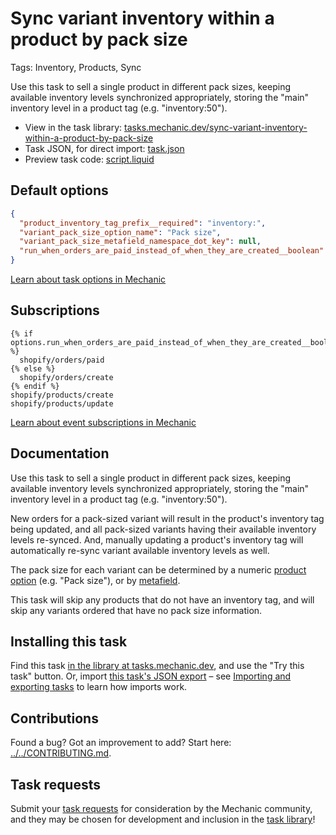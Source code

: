 # Sync variant inventory within a product by pack size

Tags: Inventory, Products, Sync

Use this task to sell a single product in different pack sizes, keeping available inventory levels synchronized appropriately, storing the "main" inventory level in a product tag (e.g. "inventory:50").

* View in the task library: [tasks.mechanic.dev/sync-variant-inventory-within-a-product-by-pack-size](https://tasks.mechanic.dev/sync-variant-inventory-within-a-product-by-pack-size)
* Task JSON, for direct import: [task.json](../../tasks/sync-variant-inventory-within-a-product-by-pack-size.json)
* Preview task code: [script.liquid](./script.liquid)

## Default options

```json
{
  "product_inventory_tag_prefix__required": "inventory:",
  "variant_pack_size_option_name": "Pack size",
  "variant_pack_size_metafield_namespace_dot_key": null,
  "run_when_orders_are_paid_instead_of_when_they_are_created__boolean": false
}
```

[Learn about task options in Mechanic](https://learn.mechanic.dev/core/tasks/options)

## Subscriptions

```liquid
{% if options.run_when_orders_are_paid_instead_of_when_they_are_created__boolean %}
  shopify/orders/paid
{% else %}
  shopify/orders/create
{% endif %}
shopify/products/create
shopify/products/update
```

[Learn about event subscriptions in Mechanic](https://learn.mechanic.dev/core/tasks/subscriptions)

## Documentation

Use this task to sell a single product in different pack sizes, keeping available inventory levels synchronized appropriately, storing the "main" inventory level in a product tag (e.g. "inventory:50").

New orders for a pack-sized variant will result in the product's inventory tag being updated, and all pack-sized variants having their available inventory levels re-synced. And, manually updating a product's inventory tag will automatically re-sync variant available inventory levels as well.

The pack size for each variant can be determined by a numeric [product option](https://help.shopify.com/en/manual/products/variants) (e.g. "Pack size"), or by [metafield](https://help.shopify.com/en/manual/custom-data/metafields).

This task will skip any products that do not have an inventory tag, and will skip any variants ordered that have no pack size information.

## Installing this task

Find this task [in the library at tasks.mechanic.dev](https://tasks.mechanic.dev/sync-variant-inventory-within-a-product-by-pack-size), and use the "Try this task" button. Or, import [this task's JSON export](../../tasks/sync-variant-inventory-within-a-product-by-pack-size.json) – see [Importing and exporting tasks](https://learn.mechanic.dev/core/tasks/import-and-export) to learn how imports work.

## Contributions

Found a bug? Got an improvement to add? Start here: [../../CONTRIBUTING.md](../../CONTRIBUTING.md).

## Task requests

Submit your [task requests](https://mechanic.canny.io/task-requests) for consideration by the Mechanic community, and they may be chosen for development and inclusion in the [task library](https://tasks.mechanic.dev/)!
